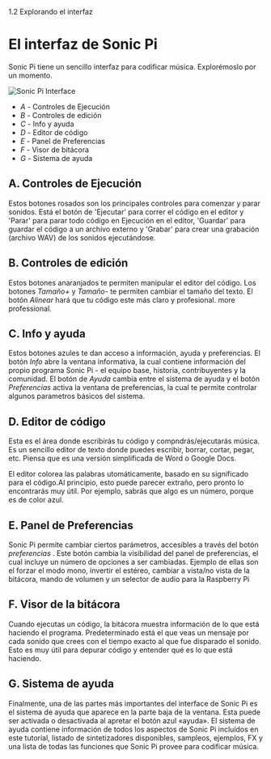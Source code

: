 1.2 Explorando el interfaz

# El interfaz de Sonic Pi

Sonic Pi tiene un sencillo interfaz para codificar música.
Explorémoslo por un momento.

![Sonic Pi Interface](../images/tutorial/GUI.png)


* *A* - Controles de Ejecución
* *B* - Controles de edición
* *C* - Info y ayuda
* *D* - Editor de código 
* *E* - Panel de Preferencias
* *F* - Visor de bitácora
* *G* - Sistema de ayuda


## A. Controles de Ejecución

Estos botones rosados son los principales controles para comenzar y
parar sonidos. Está el botón de 'Ejecutar' para correr el código en el
editor y 'Parar' para parar todo código en Ejecución en el editor, 
'Guardar' para guardar el código a un archivo externo y 'Grabar' para
crear una grabación (archivo WAV) de los sonidos ejecutándose.

## B. Controles de edición

Estos botones anaranjados te permiten manipular el editor del código.
Los botones *Tamaño+* y *Tamaño-* te permiten cambiar el tamaño del texto.
El botón *Alinear*  hará que tu código este más claro y profesional.
more professional.

## C. Info y ayuda

Estos botones azules te dan acceso a información, ayuda y preferencias.
El botón *Info* abre la ventana informativa, la cual contiene información
del propio programa Sonic Pi - el equipo base, historia, contribuyentes y
la comunidad. El botón de *Ayuda* cambia entre el sistema de ayuda y el
botón *Preferencias* activa la ventana de preferencias, la cual te permite
controlar algunos parametros básicos del sistema.

## D. Editor de código

Esta es el área donde escribirás tu código y compndrás/ejecutarás
música. Es un sencillo editor de texto donde puedes escribir, borrar,
cortar, pegar, etc. Piensa que es una versión simplificada de Word o
Google Docs.

El editor colorea las palabras utomáticamente, basado en su significado
para el código.Al principio, esto puede parecer extraño, pero pronto lo
encontrarás muy útil. Por ejemplo, sabrás que algo es un número, porque
es de color azul.

## E. Panel de Preferencias

Sonic Pi permite cambiar ciertos parámetros, accesibles a través del botón
*preferencias* . Este botón cambia la visibilidad del panel de preferencias,
el cual incluye un número de opciones a ser cambiadas. Ejemplo de ellas son
el forzar el modo mono, invertir el estéreo, cambiar a vista/no vista de la
bitácora, mando de volumen y un selector de audio para la Raspberry  Pi

## F. Visor de la bitácora

Cuando ejecutas un código, la bitácora muestra información de lo que está
haciendo el programa. Predeterminado está el que veas un mensaje por cada
sonido que crees con el tiempo exacto al que fue disparado el sonido. Esto
es muy útil para depurar código y entender qué es lo que está haciendo.

## G. Sistema de ayuda

Finalmente, una de las partes más importantes del interface de Sonic Pi
es el sistema de ayuda que aparece en la parte baja de la ventana.
Esta puede ser activada o desactivada al apretar el botón azul «ayuda».
El sistema de ayuda contiene información de todos los aspectos de 
Sonic Pi incluídos en este tutorial, listado de sintetizadores disponibles, 
sampleos, ejemplos, FX y una lista de todas las funciones que Sonic Pi
provee para codificar música.